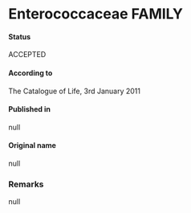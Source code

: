 # Enterococcaceae FAMILY

#### Status
ACCEPTED

#### According to
The Catalogue of Life, 3rd January 2011

#### Published in
null

#### Original name
null

### Remarks
null